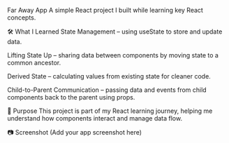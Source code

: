 Far Away App
A simple React project I built while learning key React concepts.

🛠 What I Learned
State Management – using useState to store and update data.

Lifting State Up – sharing data between components by moving state to a common ancestor.

Derived State – calculating values from existing state for cleaner code.

Child-to-Parent Communication – passing data and events from child components back to the parent using props.

🚀 Purpose
This project is part of my React learning journey, helping me understand how components interact and manage data flow.

📷 Screenshot
(Add your app screenshot here)
